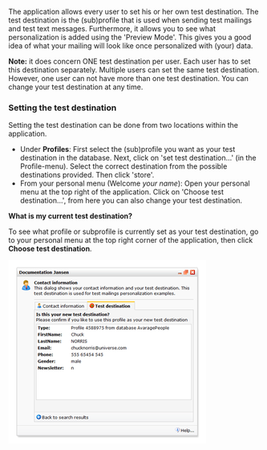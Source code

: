 The application allows every user to set his or her own test
destination. The test destination is the (sub)profile that is used when
sending test mailings and test text messages. Furthermore, it allows you
to see what personalization is added using the 'Preview Mode'. This
gives you a good idea of what your mailing will look like once
personalized with (your) data.

**Note:** it does concern ONE test destination per user. Each user has
to set this destination separately. Multiple users can set the same test
destination. However, one user can not have more than one test
destination. You can change your test destination at any time. 

### Setting the test destination

Setting the test destination can be done from two locations within the
application.

-   Under **Profiles**: First select the (sub)profile you want as your
    test destination in the database. Next, click on 'set test
    destination...' (in the Profile-menu). Select the correct
    destination from the possible destinations provided. Then click
    'store'.
-   From your personal menu (Welcome *your name*): Open your personal
    menu at the top right of the application. Click on 'Choose test
    destination...', from here you can also change your test
    destination.

**What is my current test destination?**

To see what profile or subprofile is currently set as your test
destination, go to your personal menu at the top right corner of the
application, then click **Choose test destination**.

![Test destination dialog](images/createtestdestination.png)
